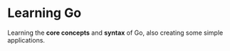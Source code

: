 # Learning Go
Learning the <b>core concepts</b> and <b>syntax</b> of Go, also creating some simple applications.

